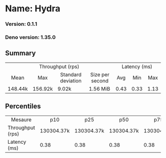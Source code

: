 # Name: Hydra 
  
  ### Version: 0.1.1
  ### Deno version: 1.35.0

## Summary
<table>
<tr>
    <td align="center" colspan="4">Throughput (rps)</td>
    <td align="center" colspan="3">Latency (ms)</td>
</tr>
<tr>
    <td align="center">Mean</td>
    <td align="center">Max</td>
    <td align="center">Standard deviation</td>
    <td align="center">Size per second</td>
    <td align="center">Avg</td>
    <td align="center">Min</td>
    <td align="center">Max</td>
</tr>
<tr>
    <td>148.44k</td>
    <td>156.92k</td>
    <td>9.02k</td>
    <td>1.56 MiB</td>
    <td>0.43</td>
    <td>0.33</td>
    <td>1.13</td>
</tr>
</table>

## Percentiles

<table>
<tr>
  <td align="center">Mesaure</td>
  <td align="center">p10</td>
  <td align="center">p25</td>
  <td align="center">p50</td>
  <td align="center">p75</td>
  <td align="center">p90</td>
  <td align="center">p95</td>
  <td align="center">p99</td>
</tr>
<tr>
  <td>Throughput (rps)</td>
  <td>130304.37k</td>
  <td>130304.37k</td>
  <td>130304.37k</td>
  <td>130304.37k</td>
  <td>156921.29k</td>
  <td>156921.29k</td>
  <td>156921.29k</td>
</tr>
<tr>
  <td>Latency (ms)</td>
  <td>0.38</td>
  <td>0.38</td>
  <td>0.38</td>
  <td>0.38</td>
  <td>0.48</td>
  <td>0.51</td>
  <td>0.59</td>
</tr>
</table>
